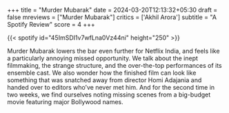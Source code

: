+++
title = "Murder Mubarak"
date = 2024-03-20T12:13:32+05:30
draft = false
mreviews = ["Murder Mubarak"]
critics = ['Akhil Arora']
subtitle = "A Spotify Review"
score = 4
+++

{{< spotify id="45ImSDI1v7wfLna0Vz44ni" height="250" >}}

Murder Mubarak lowers the bar even further for Netflix India, and feels like a particularly annoying missed opportunity. We talk about the inept filmmaking, the strange structure, and the over-the-top performances of its ensemble cast. We also wonder how the finished film can look like something that was snatched away from director Homi Adajania and handed over to editors who’ve never met him. And for the second time in two weeks, we find ourselves noting missing scenes from a big-budget movie featuring major Bollywood names.
